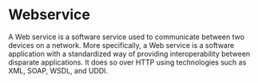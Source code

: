 # Webservice
A Web service is a software service used to communicate between two devices on a network.
More specifically, a Web service is a software application with a standardized way of providing interoperability between disparate applications. It does so over HTTP using technologies such as XML, SOAP, WSDL, and UDDI.
